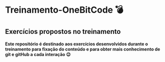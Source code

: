 # Treinamento-OneBitCode :bomb:
## Exercícios propostos no treinamento

#### Este repositório é destinado aos exercícios desenvolvidos durante o treinamento para fixação do conteúdo e para obter mais conhecimento de git e gitHub a cada interação :wink:
